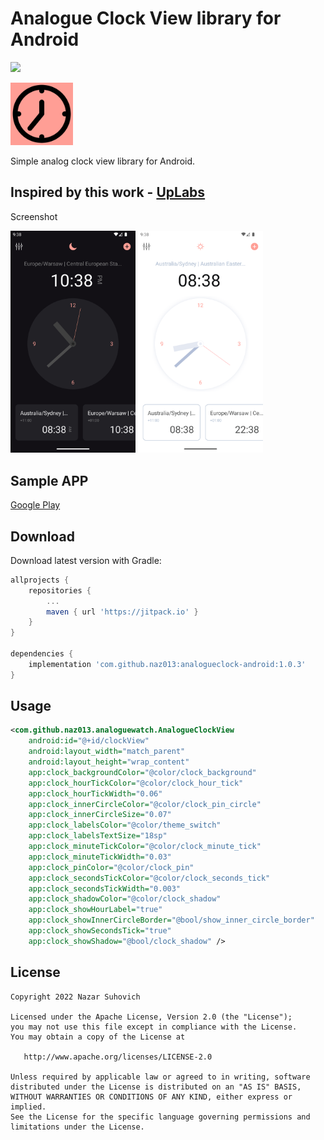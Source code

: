 # Analogue Clock View library for Android
[![](https://jitpack.io/v/naz013/analogueclock-android.svg)](https://jitpack.io/#naz013/analogueclock-android)

<img src="https://github.com/naz013/analogueclock-android/raw/master/res/icon.png" width="100" alt="Analogue Clock View library for Android">

Simple analog clock view library for Android.

Inspired by this work - [UpLabs](https://www.uplabs.com/posts/ios-clock-app-light-and-dark-theme)
--------

Screenshot

<img src="https://github.com/naz013/analogueclock-android/raw/master/res/scr_1.png" width="200" alt="Screenshot"> <img src="https://github.com/naz013/analogueclock-android/raw/master/res/scr_2.png" width="200" alt="Screenshot">

Sample APP
--------
[Google Play](https://play.google.com/store/apps/details?id=com.github.naz013.clockapp)


Download
--------
Download latest version with Gradle:
```groovy
allprojects {
    repositories {
        ...
        maven { url 'https://jitpack.io' }
    }
}

dependencies {
    implementation 'com.github.naz013:analogueclock-android:1.0.3'
}
```

Usage
-----
```xml
<com.github.naz013.analoguewatch.AnalogueClockView
    android:id="@+id/clockView"
    android:layout_width="match_parent"
    android:layout_height="wrap_content"
    app:clock_backgroundColor="@color/clock_background"
    app:clock_hourTickColor="@color/clock_hour_tick"
    app:clock_hourTickWidth="0.06"
    app:clock_innerCircleColor="@color/clock_pin_circle"
    app:clock_innerCircleSize="0.07"
    app:clock_labelsColor="@color/theme_switch"
    app:clock_labelsTextSize="18sp"
    app:clock_minuteTickColor="@color/clock_minute_tick"
    app:clock_minuteTickWidth="0.03"
    app:clock_pinColor="@color/clock_pin"
    app:clock_secondsTickColor="@color/clock_seconds_tick"
    app:clock_secondsTickWidth="0.003"
    app:clock_shadowColor="@color/clock_shadow"
    app:clock_showHourLabel="true"
    app:clock_showInnerCircleBorder="@bool/show_inner_circle_border"
    app:clock_showSecondsTick="true"
    app:clock_showShadow="@bool/clock_shadow" />
```


License
-------

    Copyright 2022 Nazar Suhovich

    Licensed under the Apache License, Version 2.0 (the "License");
    you may not use this file except in compliance with the License.
    You may obtain a copy of the License at

       http://www.apache.org/licenses/LICENSE-2.0

    Unless required by applicable law or agreed to in writing, software
    distributed under the License is distributed on an "AS IS" BASIS,
    WITHOUT WARRANTIES OR CONDITIONS OF ANY KIND, either express or implied.
    See the License for the specific language governing permissions and
    limitations under the License.
